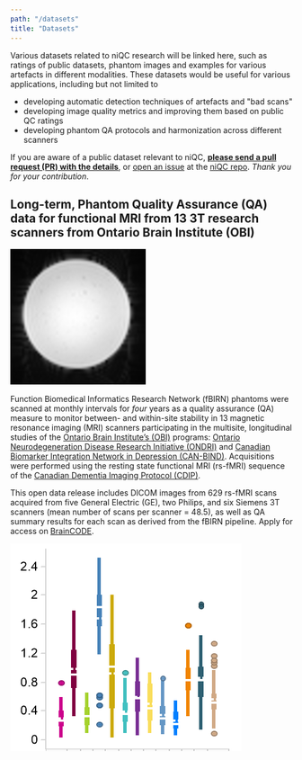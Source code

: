 ```yaml
---
path: "/datasets"
title: "Datasets"
---
```



Various datasets related to niQC research will be linked here, such as ratings of public datasets, phantom images and examples for various artefacts in different modalities. These datasets would be useful for various applications, including but not limited to
 - developing automatic detection techniques of artefacts and "bad scans"
 - developing image quality metrics and improving them based on public QC ratings
 - developing phantom QA protocols and harmonization across different scanners


If you are aware of a public dataset relevant to niQC, [**please send a pull request (PR) with the details**](https://github.com/INCF/niQC/pull/new/master), or [open an issue](https://github.com/INCF/niQC/issues/new) at the [niQC repo](https://github.com/INCF/niQC). *Thank you for your contribution*.

## Long-term, Phantom Quality Assurance (QA) data for functional MRI from 13 3T research scanners from Ontario Brain Institute (OBI)

![phanton-research-scanner_obi.png](./phanton-research-scanner_obi.png)

Function Biomedical Informatics Research Network (fBIRN) phantoms were scanned at monthly intervals for *four* years as a quality assurance (QA) measure to monitor between- and within-site stability in 13 magnetic resonance imaging (MRI) scanners participating in the multisite, longitudinal studies of the [Ontario Brain Institute’s (OBI)](https://www.braininstitute.ca) programs: [Ontario Neurodegeneration Disease Research Initiative (ONDRI)](https://www.ondri.ca) and [Canadian Biomarker Integration Network in Depression (CAN-BIND)](https://www.canbind.ca). Acquisitions were performed using the resting state functional MRI (rs-fMRI) sequence of the [Canadian Dementia Imaging Protocol (CDIP)](https://www.cdip-pcid.ca). 

This open data release includes DICOM images from 629 rs-fMRI scans acquired from five General Electric (GE), two Philips, and six Siemens 3T scanners (mean number of scans per scanner = 48.5), as well as QA summary results for each scan as derived from the fBIRN pipeline. Apply for access on [BrainCODE](https://www.braincode.ca/content/open-data-releases).

![qa_stats_obi_research-scanner-chart.png](./qa_stats_obi_research-scanner-chart.png)


